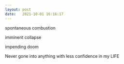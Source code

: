 ```yaml
---
layout: post
date:   2021-10-01 16:16:17
---
```


spontaneous combustion  

imminent collapse  

impending doom  

Never gone into anything with less confidence in my LIFE